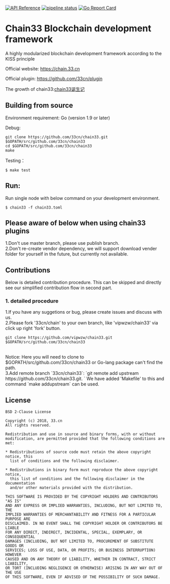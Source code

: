 [![API Reference](
https://camo.githubusercontent.com/915b7be44ada53c290eb157634330494ebe3e30a/68747470733a2f2f676f646f632e6f72672f6769746875622e636f6d2f676f6c616e672f6764646f3f7374617475732e737667
)](https://godoc.org/github.com/33cn/chain33)
[![pipeline status](https://api.travis-ci.org/33cn/chain33.svg?branch=master)](https://travis-ci.org/33cn/chain33/)
[![Go Report Card](https://goreportcard.com/badge/github.com/33cn/chain33)](https://goreportcard.com/report/github.com/33cn/chain33)
 
# Chain33 Blockchain development framework

A highly modularized blockchain development framework according to the KISS principle 

Official website: https://chain.33.cn

Official plugin: https://github.com/33cn/plugin

The growth of chain33:[chain33诞生记](https://mp.weixin.qq.com/s/9g5ZFDKJi9uzR_NFxfeuAA)

## Building from source

Environment requirement: Go (version 1.9 or later)

Debug:

```shell
git clone https://github.com/33cn/chain33.git $GOPATH/src/github.com/33cn/chain33
cd $GOPATH/src/github.com/33cn/chain33
make
```

Testing：

```shell
$ make test
```

## Run:


Run single node with below command on your development environment.

```shell
$ chain33 -f chain33.toml
```

## Please aware of below when using chain33 plugins
1.Don't use master branch, please use publish branch.<br>
2.Don't re-create vendor dependency, we will support download vender folder for yourself in the future, but currently not available.

## Contributions
Below is detailed contribution procedure. This can be skipped and directly see our simplified contribution flow in second part.

### 1. detailed procedure
1.If you have any suggetions or bug, please create issues and discuss with us.<br>
2.Please fork '33cn/chain' to your own branch, like 'vipwzw/chain33' via click up right 'fork' button.<br>
```
git clone https://github.com/vipwzw/chain33.git $GOPATH/src/github.com/33cn/chain33
```
<br>
Notice: Here you will need to clone to $GOPATH/src/github.com/33cn/chain33 or Go-lang package can't find the path.<br>
3.Add remote branch `33cn/chain33`: `git remote add upstream https://github.com/33cn/chain33.git. ` We have added 'Makefile' to this and command `make addupstream` can be used.<br>

## License

```
BSD 2-Clause License

Copyright (c) 2018, 33.cn
All rights reserved.

Redistribution and use in source and binary forms, with or without
modification, are permitted provided that the following conditions are met:

* Redistributions of source code must retain the above copyright notice, this
  list of conditions and the following disclaimer.

* Redistributions in binary form must reproduce the above copyright notice,
  this list of conditions and the following disclaimer in the documentation
  and/or other materials provided with the distribution.

THIS SOFTWARE IS PROVIDED BY THE COPYRIGHT HOLDERS AND CONTRIBUTORS "AS IS"
AND ANY EXPRESS OR IMPLIED WARRANTIES, INCLUDING, BUT NOT LIMITED TO, THE
IMPLIED WARRANTIES OF MERCHANTABILITY AND FITNESS FOR A PARTICULAR PURPOSE ARE
DISCLAIMED. IN NO EVENT SHALL THE COPYRIGHT HOLDER OR CONTRIBUTORS BE LIABLE
FOR ANY DIRECT, INDIRECT, INCIDENTAL, SPECIAL, EXEMPLARY, OR CONSEQUENTIAL
DAMAGES (INCLUDING, BUT NOT LIMITED TO, PROCUREMENT OF SUBSTITUTE GOODS OR
SERVICES; LOSS OF USE, DATA, OR PROFITS; OR BUSINESS INTERRUPTION) HOWEVER
CAUSED AND ON ANY THEORY OF LIABILITY, WHETHER IN CONTRACT, STRICT LIABILITY,
OR TORT (INCLUDING NEGLIGENCE OR OTHERWISE) ARISING IN ANY WAY OUT OF THE USE
OF THIS SOFTWARE, EVEN IF ADVISED OF THE POSSIBILITY OF SUCH DAMAGE.
```


